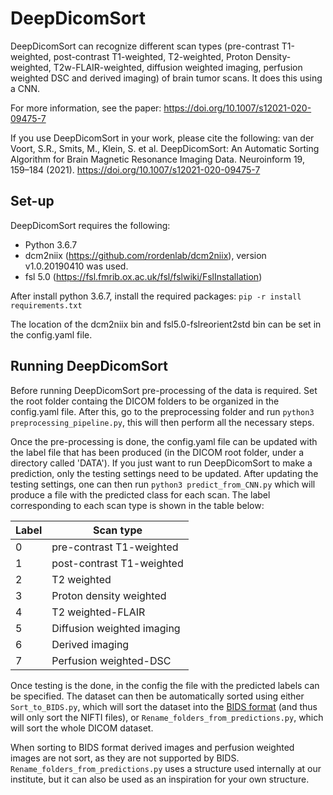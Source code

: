 # DeepDicomSort

DeepDicomSort can recognize different scan types (pre-contrast T1-weighted, post-contrast T1-weighted, T2-weighted, Proton Density-weighted, T2w-FLAIR-weighted, diffusion weighted imaging, perfusion weighted DSC and derived imaging) of brain tumor scans.
It does this using a CNN.

For more information, see the paper: https://doi.org/10.1007/s12021-020-09475-7

If you use DeepDicomSort in your work, please cite the following: van der Voort, S.R., Smits, M., Klein, S. et al. DeepDicomSort: An Automatic Sorting Algorithm for Brain Magnetic Resonance Imaging Data. Neuroinform 19, 159–184 (2021). https://doi.org/10.1007/s12021-020-09475-7





## Set-up
DeepDicomSort requires the following:
- Python 3.6.7
- dcm2niix (https://github.com/rordenlab/dcm2niix), version v1.0.20190410 was used.
- fsl 5.0 (https://fsl.fmrib.ox.ac.uk/fsl/fslwiki/FslInstallation)

After install python 3.6.7, install the required packages: 
`pip -r install requirements.txt`

The location of the dcm2niix bin and fsl5.0-fslreorient2std bin can be set in the config.yaml file.

## Running DeepDicomSort

Before running DeepDicomSort pre-processing of the data is required.
Set the root folder containg the DICOM folders to be organized in the config.yaml file.
After this, go to the preprocessing folder and run `python3 preprocessing_pipeline.py`, this will then perform all the necessary steps.

Once the pre-processing is done, the config.yaml file can be updated with the label file that has been produced (in the DICOM root folder, under a directory called 'DATA'). If you just want to run DeepDicomSort to make a prediction, only the testing settings need to be updated.
After updating the testing settings, one can then run `python3 predict_from_CNN.py` which will produce a file with the predicted class for each scan.
The label corresponding to each scan type is shown in the table below:

| Label  | Scan type |
| ------------- | ------------- |
| 0  | pre-contrast T1-weighted  |
| 1  | post-contrast T1-weighted  |
| 2  | T2 weighted |
| 3  | Proton density weighted |
| 4  | T2 weighted-FLAIR |
| 5  | Diffusion weighted imaging |
| 6  | Derived imaging |
| 7  | Perfusion weighted-DSC|

Once testing is the done, in the config the file with the predicted labels can be specified. 
The dataset can then be automatically sorted using either `Sort_to_BIDS.py`, which will sort the dataset into the [BIDS format](https://bids.neuroimaging.io/) (and thus will only sort the NIFTI files), or `Rename_folders_from_predictions.py`, which will sort the whole DICOM dataset.

When sorting to BIDS format derived images and perfusion weighted images are not sort, as they are not supported by BIDS.
`Rename_folders_from_predictions.py` uses a structure used internally at our institute, but it can also be used as an inspiration for your own structure.
